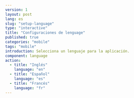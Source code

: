 ```yaml
---
version: 1
layout: post
lang: es
slug: "setup-language"
type: "interactive"
title: "Configuraciones de lenguage"
published: true
categories: "mobile"
tags: "mobile"
introduction: Selecciona un lenguaje para la aplicación.
component: language
action:
  - title: "Inglés"
    language: "en"
  - title: "Español"
    language: "es"
  - title: "Francés"
    language: "fr"
---
```

